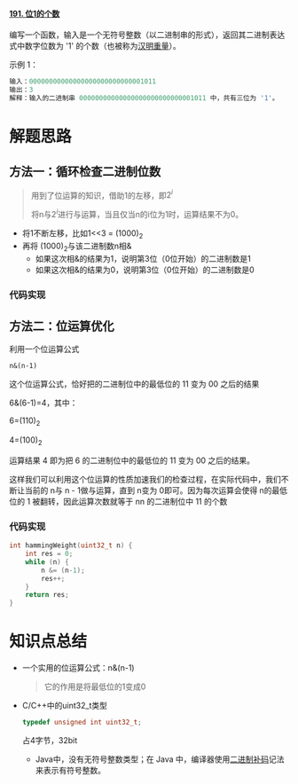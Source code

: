 #### [191. 位1的个数](https://leetcode-cn.com/problems/number-of-1-bits/)

编写一个函数，输入是一个无符号整数（以二进制串的形式），返回其二进制表达式中数字位数为 '1' 的个数（也被称为[汉明重量](https://baike.baidu.com/item/汉明重量)）。

示例 1：

```c++
输入：00000000000000000000000000001011
输出：3
解释：输入的二进制串 00000000000000000000000000001011 中，共有三位为 '1'。
```

# 解题思路

## 方法一：循环检查二进制位数

> 用到了位运算的知识，借助1的左移，即$2^i$
>
> 将n与$2^i$进行与运算，当且仅当n的i位为1时，运算结果不为0。

- 将1不断左移，比如1<<3 = $(1000)_2$
- 再将 $(1000)_2$与该二进制数n相&
  - 如果这次相&的结果为1，说明第3位（0位开始）的二进制数是1
  - 如果这次相&的结果为0，说明第3位（0位开始）的二进制数是0

### 代码实现

## 方法二：位运算优化

利用一个位运算公式

```tex
n&(n-1)
```

这个位运算公式，恰好把的二进制位中的最低位的 11 变为 00 之后的结果

6&(6-1)=4，其中：

6=$(110)_2$

4=$(100)_2$

运算结果 4 即为把 6 的二进制位中的最低位的 11 变为 00 之后的结果。

这样我们可以利用这个位运算的性质加速我们的检查过程，在实际代码中，我们不断让当前的 n与 n - 1做与运算，直到 n变为 0即可。因为每次运算会使得 n的最低位的 1 被翻转，因此运算次数就等于 nn 的二进制位中 11 的个数

### 代码实现

```c++
int hammingWeight(uint32_t n) {
    int res = 0;
    while (n) {
        n &= (n-1);
        res++;
    }
    return res;
}
```

# 知识点总结

- 一个实用的位运算公式：n&(n-1)

  > 它的作用是将最低位的1变成0

- C/C++中的uint32_t类型

  ```c++
  typedef unsigned int uint32_t;
  ```

  占4字节，32bit

  - Java中，没有无符号整数类型；在 Java 中，编译器使用[二进制补码](https://baike.baidu.com/item/二进制补码/5295284)记法来表示有符号整数。

